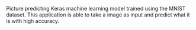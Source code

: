 Picture predicting Keras machine learning model trained using the MNIST dataset. This application is able to take a image as input and predict what it is with high accuracy.
